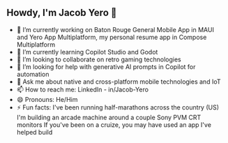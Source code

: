 ## Howdy, I'm Jacob Yero 👋

- 🔭 I’m currently working on Baton Rouge General Mobile App in MAUI and Yero App Multiplatform, my personal resume app in Compose Multiplatform
- 🌱 I’m currently learning Copilot Studio and Godot
- 👯 I’m looking to collaborate on retro gaming technologies
- 🤔 I’m looking for help with generative AI prompts in Copilot for automation
- 💬 Ask me about native and cross-platform mobile technologies and IoT
- 📫 How to reach me:
  LinkedIn - in/Jacob-Yero
- 😄 Pronouns: He/Him
- ⚡ Fun facts:
  I've been running half-marathons across the country (US)
  I'm building an arcade machine around a couple Sony PVM CRT monitors
  If you've been on a cruize, you may have used an app I've helped build
